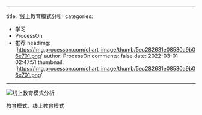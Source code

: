 
---
title: '线上教育模式分析'
categories: 
 - 学习
 - ProcessOn
 - 推荐
headimg: 'https://img.processon.com/chart_image/thumb/5ec282631e08530a9b06e701.png'
author: ProcessOn
comments: false
date: 2022-03-01 02:47:51
thumbnail: 'https://img.processon.com/chart_image/thumb/5ec282631e08530a9b06e701.png'
---

<div>   
<img class="thumb" alt="线上教育模式分析" src="https://img.processon.com/chart_image/thumb/5ec282631e08530a9b06e701.png" referrerpolicy="no-referrer">
<p>教育模式，线上教育模式</p>  
</div>
            